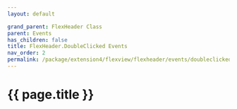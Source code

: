 ```yaml
---
layout: default

grand_parent: FlexHeader Class
parent: Events
has_children: false
title: FlexHeader.DoubleClicked Events
nav_order: 2
permalink: /package/extension4/flexview/flexheader/events/doubleclicked
---
```

# {{ page.title }}